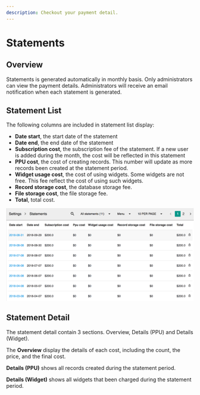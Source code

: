 ```yaml
---
description: Checkout your payment detail.
---
```


# Statements

## Overview

Statements is generated automatically in monthly basis. Only administrators can view the payment details. Administrators will receive an email notification when each statement is generated.

## Statement List

The following columns are included in statement list display:

* **Date start**, the start date of the statement
* **Date end**, the end date of the statement
* **Subscription cost**, the subscription fee of the statement. If a new user is added during the month, the cost will be reflected in this statement
* **PPU cost**, the cost of creating records. This number will update as more records been created at the statement period. 
* **Widget usage cost**, the cost of using widgets. Some widgets are not free. This fee reflect the cost of using such widgets.
* **Record storage cost**, the database storage fee.
* **File storage cost**, the file storage fee.
* **Total**, total cost.

![Statement List](../.gitbook/assets/statements-list.png)

## Statement Detail

The statement detail contain 3 sections. Overview, Details \(PPU\) and Details \(Widget\).

The **Overview** display the details of each cost, including the count, the price, and the final cost.

**Details \(PPU\)** shows all records created during the statement period.

**Details \(Widget\)** shows all widgets that been charged during the statement period.

